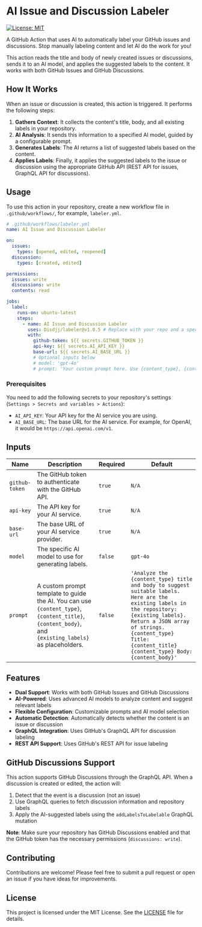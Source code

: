 # AI Issue and Discussion Labeler

[![License: MIT](https://img.shields.io/badge/License-MIT-yellow.svg)](https://opensource.org/licenses/MIT)

A GitHub Action that uses AI to automatically label your GitHub issues and discussions. Stop manually labeling content and let AI do the work for you!

This action reads the title and body of newly created issues or discussions, sends it to an AI model, and applies the suggested labels to the content. It works with both GitHub Issues and GitHub Discussions.

## How It Works

When an issue or discussion is created, this action is triggered. It performs the following steps:

1.  **Gathers Context**: It collects the content's title, body, and all existing labels in your repository.
2.  **AI Analysis**: It sends this information to a specified AI model, guided by a configurable prompt.
3.  **Generates Labels**: The AI returns a list of suggested labels based on the content.
4.  **Applies Labels**: Finally, it applies the suggested labels to the issue or discussion using the appropriate GitHub API (REST API for issues, GraphQL API for discussions).

## Usage

To use this action in your repository, create a new workflow file in `.github/workflows/`, for example, `labeler.yml`.

```yaml
# .github/workflows/labeler.yml
name: AI Issue and Discussion Labeler

on:
  issues:
    types: [opened, edited, reopened]
  discussion:
    types: [created, edited]

permissions:
  issues: write
  discussions: write
  contents: read

jobs:
  label:
    runs-on: ubuntu-latest
    steps:
      - name: AI Issue and Discussion Labeler
        uses: Disdjj/labeler@v1.0.5 # Replace with your repo and a specific version
        with:
          github-token: ${{ secrets.GITHUB_TOKEN }}
          api-key: ${{ secrets.AI_API_KEY }}
          base-url: ${{ secrets.AI_BASE_URL }}
          # Optional inputs below
          # model: 'gpt-4o'
          # prompt: 'Your custom prompt here. Use {content_type}, {content_title}, {content_body}, and {existing_labels}.'
```

### Prerequisites

You need to add the following secrets to your repository's settings (`Settings > Secrets and variables > Actions`):

*   `AI_API_KEY`: Your API key for the AI service you are using.
*   `AI_BASE_URL`: The base URL for the AI service. For example, for OpenAI, it would be `https://api.openai.com/v1`.

## Inputs

| Name             | Description                                                                                                        | Required | Default                                                                                                                                                                     |
| ---------------- | ------------------------------------------------------------------------------------------------------------------ | -------- | --------------------------------------------------------------------------------------------------------------------------------------------------------------------------- |
| `github-token`   | The GitHub token to authenticate with the GitHub API.                                                              | `true`   | `N/A`                                                                                                                                                                       |
| `api-key`        | The API key for your AI service.                                                                                   | `true`   | `N/A`                                                                                                                                                                       |
| `base-url`       | The base URL of your AI service provider.                                                                          | `true`   | `N/A`                                                                                                                                                                       |
| `model`          | The specific AI model to use for generating labels.                                                                | `false`  | `gpt-4o`                                                                                                                                                                    |
| `prompt`         | A custom prompt template to guide the AI. You can use `{content_type}`, `{content_title}`, `{content_body}`, and `{existing_labels}` as placeholders. | `false`  | `'Analyze the {content_type} title and body to suggest suitable labels. Here are the existing labels in the repository: {existing_labels}. Return a JSON array of strings. {content_type} Title: {content_title} {content_type} Body: {content_body}'` |

## Features

- **Dual Support**: Works with both GitHub Issues and GitHub Discussions
- **AI-Powered**: Uses advanced AI models to analyze content and suggest relevant labels
- **Flexible Configuration**: Customizable prompts and AI model selection
- **Automatic Detection**: Automatically detects whether the content is an issue or discussion
- **GraphQL Integration**: Uses GitHub's GraphQL API for discussion labeling
- **REST API Support**: Uses GitHub's REST API for issue labeling

## GitHub Discussions Support

This action supports GitHub Discussions through the GraphQL API. When a discussion is created or edited, the action will:

1. Detect that the event is a discussion (not an issue)
2. Use GraphQL queries to fetch discussion information and repository labels
3. Apply the AI-suggested labels using the `addLabelsToLabelable` GraphQL mutation

**Note**: Make sure your repository has GitHub Discussions enabled and that the GitHub token has the necessary permissions (`discussions: write`).

## Contributing

Contributions are welcome! Please feel free to submit a pull request or open an issue if you have ideas for improvements.

## License

This project is licensed under the MIT License. See the [LICENSE](LICENSE) file for details.

